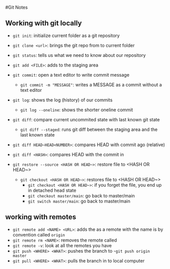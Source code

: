#Git Notes

## Working with git locally

- `git init`: initialize current folder as a git repository
- `git clone <url>`: brings the git repo from <url> to current folder
- `git status`: tells us what we need to know about our repository

- `git add <FILE>`: adds <FILE> to the staging area
- `git commit`: open a text editor to write commit message 
  - `git commit -m "MESSAGE"`: writes a MESSAGE as a commit without a text editor

- `git log`: shows the log (history) of our commits
  - `git log --oneline`: shows the shorter oneline commit

- `git diff`: compare current uncommited state with last known git state
  - `git diff --staged`: runs git diff between the staging area and the last known state
- `git diff HEAD~HEAD<NUMBER>`: compares HEAD with commit <NUMBER> ago (relative)
- `git diff <HASH>`: compares HEAD with the commit in <HASH>

- `git restore --source <HASH OR HEAD~>`: restore file to <HASH OR HEAD~>
    - `git checkout <HASH OR HEAD~>`: restores file to <HASH OR HEAD~>
        - `git checkout <HASH OR HEAD~>`: if you forget the file, you end up in detached head state
        - `git checkout master/main`: go back to master/main
        - `git switch master/main`: go back to master/main

## working with remotes

- `git remote add <NAME> <URL>`: adds the <URL> as a remote with the name <NAME>
    <NAME> is by convention called `origin`
- `git remote rm <NAME>`: removes the remote called <NAME>
- `git remote -v`: look at all the remotes you have
- `git push <WHERE> <WHAT>`: pushes the <WHAT> branch to <WHERE>
    -`git push origin master`
- `git pull <WHERE> <WHAT>`: pulls the <WHAT> branch in <WHERE> to local computer
